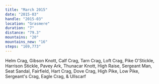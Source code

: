 ```yaml
---
title: "March 2015"
date: "2015-03"
handle: "2015-03"
location: "Grasmere"
duration: "7"
distance: "79.3"
mountains: "20"
mountains_new: "16"
steps: "169,773"
---
```


Helm Crag, Gibson Knott, Calf Crag, Tarn Crag, Loft Crag, Pike O'Stickle, Harrison Stickle, Pavey Ark, Thunacar Knott, High Raise, Sergeant Man, Seat Sandal, Fairfield, Hart Crag, Dove Crag, High Pike, Low Pike, Sergeant's Crag, Eagle Crag, & Ullscarf